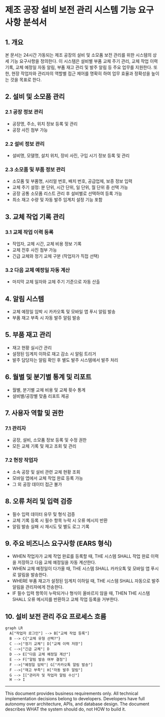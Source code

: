 # 제조 공장 설비 보전 관리 시스템 기능 요구사항 분석서

## 1. 개요

본 문서는 24시간 가동되는 제조 공장의 설비 및 소모품 보전 관리를 위한 시스템의 상세 기능 요구사항을 정의한다. 이 시스템은 설비별 부품 교체 주기 관리, 교체 작업 이력 기록, 교체 예정일 자동 알림, 부품 재고 관리 및 발주 알림 등 주요 업무를 지원한다. 또한, 현장 작업자와 관리자의 역할별 접근 제어를 명확히 하여 업무 효율과 정확성을 높이는 것을 목표로 한다.

## 2. 설비 및 소모품 관리

### 2.1 공장 정보 관리
- 공장명, 주소, 위치 정보 등록 및 관리
- 공장 사진 첨부 가능

### 2.2 설비 정보 관리
- 설비명, 모델명, 설치 위치, 장비 사진, 구입 시기 정보 등록 및 관리

### 2.3 소모품 및 부품 정보 관리
- 소모품 및 부품명, 시리얼 번호, 배치 번호, 공급업체, 보증 정보 입력
- 교체 주기 설정: 분 단위, 시간 단위, 일 단위, 월 단위 중 선택 가능
- 공장 공통 소모품 리스트 관리 후 설비별로 선택하여 등록 가능
- 최소 재고 수량 및 자동 발주 임계치 설정 기능 포함

## 3. 교체 작업 기록 관리

### 3.1 교체 작업 이력 등록
- 작업자, 교체 시간, 교체 비용 정보 기록
- 교체 전후 사진 첨부 가능
- 긴급 교체와 정기 교체 구분 (작업자가 직접 선택)

### 3.2 다음 교체 예정일 자동 계산
- 마지막 교체 일자와 교체 주기 기준으로 자동 산출

## 4. 알림 시스템

- 교체 예정일 임박 시 카카오톡 및 모바일 앱 푸시 알림 발송
- 부품 재고 부족 시 자동 발주 알림 발송

## 5. 부품 재고 관리

- 재고 현황 실시간 관리
- 설정된 임계치 이하로 재고 감소 시 알림 트리거
- 발주 담당자는 알림 확인 후 별도 발주 시스템에서 발주 처리

## 6. 월별 및 분기별 통계 및 리포트

- 월별, 분기별 교체 비용 및 교체 횟수 통계
- 설비별/공장별 맞춤 리포트 제공

## 7. 사용자 역할 및 권한

### 7.1 관리자
- 공장, 설비, 소모품 정보 등록 및 수정 권한
- 모든 교체 기록 및 재고 조회 및 관리

### 7.2 현장 작업자
- 소속 공장 및 설비 관련 교체 현황 조회
- 모바일 앱에서 교체 작업 완료 등록 가능
- 그 외 공장 데이터 접근 불가

## 8. 오류 처리 및 입력 검증

- 필수 입력 데이터 유무 및 형식 검증
- 교체 기록 등록 시 필수 항목 누락 시 오류 메시지 반환
- 알림 발송 실패 시 재시도 및 별도 로그 기록

## 9. 주요 비즈니스 요구사항 (EARS 형식)

- WHEN 작업자가 교체 작업 완료를 등록할 때, THE 시스템 SHALL 작업 완료 이력을 저장하고 다음 교체 예정일을 자동 계산한다.
- WHEN 교체 예정일이 다가올 때, THE 시스템 SHALL 카카오톡 및 모바일 앱 푸시로 알림을 발송한다.
- WHERE 부품 재고가 설정된 임계치 이하일 때, THE 시스템 SHALL 자동으로 발주 알림을 관리자에게 전송한다.
- IF 필수 입력 항목이 누락되거나 형식이 올바르지 않을 때, THEN THE 시스템 SHALL 오류 메시지를 반환하고 교체 작업 등록을 거부한다.

## 10. 설비 보전 관리 주요 프로세스 흐름

```mermaid
graph LR
  A["작업자 로그인"] --> B["교체 작업 등록"]
  B --> C{"교체 유형 선택?"}
  C -->|"정기 교체"| D["교체 이력 저장"]
  C -->|"긴급 교체"| D
  D --> E["다음 교체 예정일 계산"]
  E --> F["알림 발송 여부 결정"]
  F -->|"예정일 임박"| G["카카오톡 알림 발송"]
  F -->|"재고 부족"| H["자동 발주 알림"]
  G --> I["관리자 및 작업자 알림 수신"]
  H --> I
```


---

This document provides business requirements only. All technical implementation decisions belong to developers. Developers have full autonomy over architecture, APIs, and database design. The document describes WHAT the system should do, not HOW to build it.